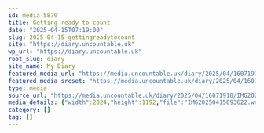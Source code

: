 ```yaml
---
id: media-5879
title: Getting ready to count
date: "2025-04-15T07:19:00"
slug: 2025-04-15-gettingreadytocount
site: "https://diary.uncountable.uk"
wp_url: "https://diary.uncountable.uk"
root_slug: diary
site_name: My Diary
featured_media_url: "https://media.uncountable.uk/diary/2025/04/16071918/IMG20250415093622.webp"
featured_media_srcset: "https://media.uncountable.uk/diary/2025/04/16071918/IMG20250415093622-300x177.webp 300w, https://media.uncountable.uk/diary/2025/04/16071918/IMG20250415093622-1024x603.webp 1024w, https://media.uncountable.uk/diary/2025/04/16071918/IMG20250415093622-150x150.webp 150w, https://media.uncountable.uk/diary/2025/04/16071918/IMG20250415093622-640x377.webp 640w, https://media.uncountable.uk/diary/2025/04/16071918/IMG20250415093622.webp 2024w"
type: media
source_url: "https://media.uncountable.uk/diary/2025/04/16071918/IMG20250415093622.webp"
media_details: {"width":2024,"height":1192,"file":"IMG20250415093622.webp","filesize":149694,"sizes":{"medium":{"file":"IMG20250415093622-300x177.webp","width":300,"height":177,"filesize":24250,"mime_type":"image/webp","source_url":"https://media.uncountable.uk/diary/2025/04/16071918/IMG20250415093622-300x177.webp"},"large":{"file":"IMG20250415093622-1024x603.webp","width":1024,"height":603,"filesize":111578,"mime_type":"image/webp","source_url":"https://media.uncountable.uk/diary/2025/04/16071918/IMG20250415093622-1024x603.webp"},"thumbnail":{"file":"IMG20250415093622-150x150.webp","width":150,"height":150,"filesize":17002,"mime_type":"image/webp","source_url":"https://media.uncountable.uk/diary/2025/04/16071918/IMG20250415093622-150x150.webp"},"mobwidth":{"file":"IMG20250415093622-640x377.webp","width":640,"height":377,"filesize":59016,"mime_type":"image/webp","source_url":"https://media.uncountable.uk/diary/2025/04/16071918/IMG20250415093622-640x377.webp"},"full":{"file":"IMG20250415093622.webp","width":2024,"height":1192,"mime_type":"image/webp","source_url":"https://media.uncountable.uk/diary/2025/04/16071918/IMG20250415093622.webp"}},"image_meta":{"aperture":"0","credit":"","camera":"","caption":"","created_timestamp":"0","copyright":"","focal_length":"0","iso":"0","shutter_speed":"0","title":"","orientation":"0","keywords":[]}}
category: []
tag: []
---
```


